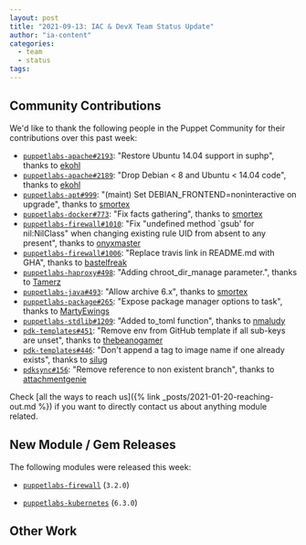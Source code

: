 ```yaml
---
layout: post
title: "2021-09-13: IAC & DevX Team Status Update"
author: "ia-content"
categories:
  - team
  - status
tags:
---
```


## Community Contributions

We'd like to thank the following people in the Puppet Community for their contributions over this past week:

- [`puppetlabs-apache#2193`][puppetlabs-apache-pr-2193]: "Restore Ubuntu 14.04 support in suphp", thanks to [ekohl][ekohl]
- [`puppetlabs-apache#2189`][puppetlabs-apache-pr-2189]: "Drop Debian < 8 and Ubuntu < 14.04 code", thanks to [ekohl][ekohl]
- [`puppetlabs-apt#999`][puppetlabs-apt-pr-999]: "(maint) Set DEBIAN_FRONTEND=noninteractive on upgrade", thanks to [smortex][smortex]
- [`puppetlabs-docker#773`][puppetlabs-docker-pr-773]: "Fix facts gathering", thanks to [smortex][smortex]
- [`puppetlabs-firewall#1010`][puppetlabs-firewall-pr-1010]: "Fix "undefined method `gsub' for nil:NilClass" when changing existing rule UID from absent to any present", thanks to [onyxmaster][onyxmaster]
- [`puppetlabs-firewall#1006`][puppetlabs-firewall-pr-1006]: "Replace travis link in README.md with GHA", thanks to [bastelfreak][bastelfreak]
- [`puppetlabs-haproxy#498`][puppetlabs-haproxy-pr-498]: "Adding chroot_dir_manage parameter.", thanks to [Tamerz][Tamerz]
- [`puppetlabs-java#493`][puppetlabs-java-pr-493]: "Allow archive 6.x", thanks to [smortex][smortex]
- [`puppetlabs-package#265`][puppetlabs-package-pr-265]: "Expose package manager options to task", thanks to [MartyEwings][MartyEwings]
- [`puppetlabs-stdlib#1209`][puppetlabs-stdlib-pr-1209]: "Added to_toml function", thanks to [nmaludy][nmaludy]
- [`pdk-templates#451`][pdk-templates-pr-451]: "Remove env from GitHub template if all sub-keys are unset", thanks to [thebeanogamer][thebeanogamer]
- [`pdk-templates#446`][pdk-templates-pr-446]: "Don't append a tag to image name if one already exists", thanks to [silug][silug]
- [`pdksync#156`][pdksync-pr-156]: "Remove reference to non existent branch", thanks to [attachmentgenie][attachmentgenie]

Check [all the ways to reach us]({% link _posts/2021-01-20-reaching-out.md %}) if you want to directly contact us about anything module related.

## New Module / Gem Releases

The following modules were released this week:

- [`puppetlabs-firewall`][puppetlabs-firewall] (`3.2.0`)
- [`puppetlabs-kubernetes`][puppetlabs-kubernetes] (`6.3.0`)

  [puppetlabs-firewall]: http://github.com/puppetlabs/puppetlabs-firewall
  [puppetlabs-kubernetes]: https://github.com/puppetlabs/puppetlabs-kubernetes
  [puppetlabs-apache-pr-2193]: https://github.com/puppetlabs/puppetlabs-apache/pull/2193
  [ekohl]: https://github.com/ekohl
  [puppetlabs-apache-pr-2189]: https://github.com/puppetlabs/puppetlabs-apache/pull/2189
  [puppetlabs-apt-pr-999]: https://github.com/puppetlabs/puppetlabs-apt/pull/999
  [smortex]: https://github.com/smortex
  [puppetlabs-docker-pr-773]: https://github.com/puppetlabs/puppetlabs-docker/pull/773
  [puppetlabs-firewall-pr-1010]: https://github.com/puppetlabs/puppetlabs-firewall/pull/1010
  [onyxmaster]: https://github.com/onyxmaster
  [puppetlabs-firewall-pr-1006]: https://github.com/puppetlabs/puppetlabs-firewall/pull/1006
  [bastelfreak]: https://github.com/bastelfreak
  [puppetlabs-haproxy-pr-498]: https://github.com/puppetlabs/puppetlabs-haproxy/pull/498
  [Tamerz]: https://github.com/Tamerz
  [puppetlabs-java-pr-493]: https://github.com/puppetlabs/puppetlabs-java/pull/493
  [puppetlabs-package-pr-265]: https://github.com/puppetlabs/puppetlabs-package/pull/265
  [MartyEwings]: https://github.com/MartyEwings
  [puppetlabs-stdlib-pr-1209]: https://github.com/puppetlabs/puppetlabs-stdlib/pull/1209
  [nmaludy]: https://github.com/nmaludy
  [pdk-templates-pr-451]: https://github.com/puppetlabs/pdk-templates/pull/451
  [thebeanogamer]: https://github.com/thebeanogamer
  [pdk-templates-pr-446]: https://github.com/puppetlabs/pdk-templates/pull/446
  [silug]: https://github.com/silug
  [pdksync-pr-156]: https://github.com/puppetlabs/pdksync/pull/156
  [attachmentgenie]: https://github.com/attachmentgenie

## Other Work

<!-- check https://tickets.puppetlabs.com/secure/RapidBoard.jspa?rapidView=1176&quickFilter=8745 for other tickets closed out this week that should be mentioned here -->

  [Adrian]:             https://github.com/adrianiurca
  [Ben]:                https://github.com/binford2k
  [Ciaran]:             https://github.com/sanfrancrisko
  [Daiana]:             https://github.com/daianamezdrea
  [Danny]:              https://github.com/carabasdaniel
  [DavidArmstrong]:     https://github.com/da-ar
  [DavidSwan]:          https://github.com/david22swan
  [Lore]:               https://github.com/lionce
  [Michael]:            https://github.com/michaeltlombardi
  [Paula]:              https://github.com/pmcmaw
  [Peter]:              https://github.com/petergmurphy
  [Sheena]:             https://github.com/sheenaajay
  [Supported Modules]:  https://puppetlabs.github.io/iac/modules/
  [Tools]:              https://puppetlabs.github.io/iac/tools/
